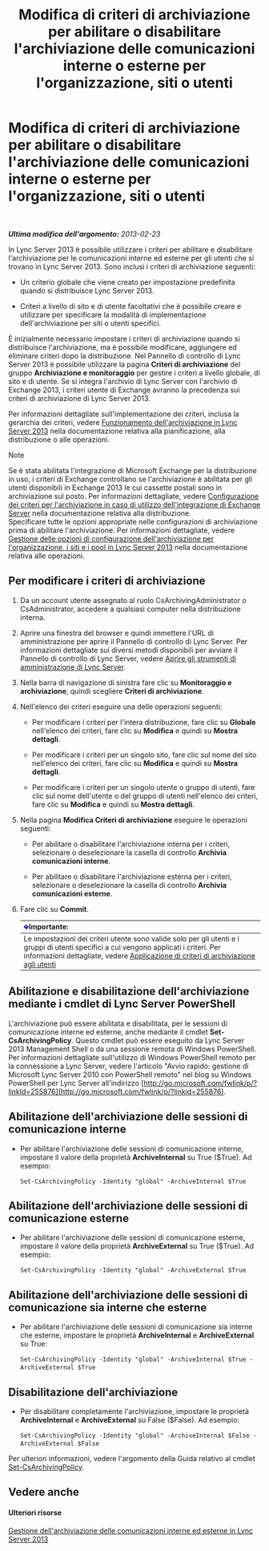 ﻿---
title: Modifica di criteri di archiviazione per abilitare o disabilitare l'archiviazione delle comunicazioni interne o esterne per l'organizzazione, siti o utenti
TOCTitle: Modifica di criteri di archiviazione per abilitare o disabilitare l'archiviazione delle comunicazioni interne o esterne per l'organizzazione, siti o utenti
ms:assetid: b85dc3fb-8ebd-4e3c-ac90-fc79270ac867
ms:mtpsurl: https://technet.microsoft.com/it-it/library/Gg182576(v=OCS.15)
ms:contentKeyID: 49301769
ms.date: 08/24/2015
mtps_version: v=OCS.15
ms.translationtype: HT
---

# Modifica di criteri di archiviazione per abilitare o disabilitare l'archiviazione delle comunicazioni interne o esterne per l'organizzazione, siti o utenti

 

_**Ultima modifica dell'argomento:** 2013-02-23_

In Lync Server 2013 è possibile utilizzare i criteri per abilitare e disabilitare l'archiviazione per le comunicazioni interne ed esterne per gli utenti che si trovano in Lync Server 2013. Sono inclusi i criteri di archiviazione seguenti:

  - Un criterio globale che viene creato per impostazione predefinita quando si distribuisce Lync Server 2013.

  - Criteri a livello di sito e di utente facoltativi che è possibile creare e utilizzare per specificare la modalità di implementazione dell'archiviazione per siti o utenti specifici.

È inizialmente necessario impostare i criteri di archiviazione quando si distribuisce l'archiviazione, ma è possibile modificare, aggiungere ed eliminare criteri dopo la distribuzione. Nel Pannello di controllo di Lync Server 2013 è possibile utilizzare la pagina **Criteri di archiviazione** del gruppo **Archiviazione e monitoraggio** per gestire i criteri a livello globale, di sito e di utente. Se si integra l'archivio di Lync Server con l'archivio di Exchange 2013, i criteri utente di Exchange avranno la precedenza sui criteri di archiviazione di Lync Server 2013.

Per informazioni dettagliate sull'implementazione dei criteri, inclusa la gerarchia dei criteri, vedere [Funzionamento dell'archiviazione in Lync Server 2013](lync-server-2013-how-archiving-works.md) nella documentazione relativa alla pianificazione, alla distribuzione o alle operazioni.


> [!NOTE]
> Se è stata abilitata l'integrazione di Microsoft Exchange per la distribuzione in uso, i criteri di Exchange controllano se l'archiviazione è abilitata per gli utenti disponibili in Exchange 2013 le cui cassette postali sono in archiviazione sul posto. Per informazioni dettagliate, vedere <A href="lync-server-2013-setting-up-policies-for-archiving-when-using-exchange-server-integration.md">Configurazione dei criteri per l'archiviazione in caso di utilizzo dell'integrazione di Exchange Server</A> nella documentazione relativa alla distribuzione.<BR>Specificare tutte le opzioni appropriate nelle configurazioni di archiviazione prima di abilitare l'archiviazione. Per informazioni dettagliate, vedere <A href="lync-server-2013-managing-archiving-configuration-options-for-your-organization-sites-and-pools.md">Gestione delle opzioni di configurazione dell'archiviazione per l'organizzazione, i siti e i pool in Lync Server 2013</A> nella documentazione relativa alle operazioni.



## Per modificare i criteri di archiviazione

1.  Da un account utente assegnato al ruolo CsArchivingAdministrator o CsAdministrator, accedere a qualsiasi computer nella distribuzione interna.

2.  Aprire una finestra del browser e quindi immettere l'URL di amministrazione per aprire il Pannello di controllo di Lync Server. Per informazioni dettagliate sui diversi metodi disponibili per avviare il Pannello di controllo di Lync Server, vedere [Aprire gli strumenti di amministrazione di Lync Server](lync-server-2013-open-lync-server-administrative-tools.md).

3.  Nella barra di navigazione di sinistra fare clic su **Monitoraggio e archiviazione**, quindi scegliere **Criteri di archiviazione**.

4.  Nell'elenco dei criteri eseguire una delle operazioni seguenti:
    
      - Per modificare i criteri per l'intera distribuzione, fare clic su **Globale** nell'elenco dei criteri, fare clic su **Modifica** e quindi su **Mostra dettagli**.
    
      - Per modificare i criteri per un singolo sito, fare clic sul nome del sito nell'elenco dei criteri, fare clic su **Modifica** e quindi su **Mostra dettagli**.
    
      - Per modificare i criteri per un singolo utente o gruppo di utenti, fare clic sul nome dell'utente o del gruppo di utenti nell'elenco dei criteri, fare clic su **Modifica** e quindi su **Mostra dettagli**.

5.  Nella pagina **Modifica Criteri di archiviazione** eseguire le operazioni seguenti:
    
      - Per abilitare o disabilitare l'archiviazione interna per i criteri, selezionare o deselezionare la casella di controllo **Archivia comunicazioni interne**.
    
      - Per abilitare o disabilitare l'archiviazione esterna per i criteri, selezionare o deselezionare la casella di controllo **Archivia comunicazioni esterne**.

6.  Fare clic su **Commit**.
    
    <table>
    <thead>
    <tr class="header">
    <th><img src="images/Gg412908.important(OCS.15).gif" title="important" alt="important" />Importante:</th>
    </tr>
    </thead>
    <tbody>
    <tr class="odd">
    <td>Le impostazioni dei criteri utente sono valide solo per gli utenti e i gruppi di utenti specifici a cui vengono applicati i criteri. Per informazioni dettagliate, vedere <a href="lync-server-2013-applying-an-archiving-policy-to-users.md">Applicazione di criteri di archiviazione agli utenti</a></td>
    </tr>
    </tbody>
    </table>


## Abilitazione e disabilitazione dell'archiviazione mediante i cmdlet di Lync Server PowerShell

L'archiviazione può essere abilitata e disabilitata, per le sessioni di comunicazione interne ed esterne, anche mediante il cmdlet **Set-CsArchivingPolicy**. Questo cmdlet può essere eseguito da Lync Server 2013 Management Shell o da una sessione remota di Windows PowerShell. Per informazioni dettagliate sull'utilizzo di Windows PowerShell remoto per la connessione a Lync Server, vedere l'articolo "Avvio rapido: gestione di Microsoft Lync Server 2010 con PowerShell remoto" nel blog su Windows PowerShell per Lync Server all'indirizzo [http://go.microsoft.com/fwlink/p/?linkId=255876](http://go.microsoft.com/fwlink/p/?linkid=255876).

## Abilitazione dell'archiviazione delle sessioni di comunicazione interne

  - Per abilitare l'archiviazione delle sessioni di comunicazione interne, impostare il valore della proprietà **ArchiveInternal** su True ($True). Ad esempio:
    
        Set-CsArchivingPolicy -Identity "global" -ArchiveInternal $True

## Abilitazione dell'archiviazione delle sessioni di comunicazione esterne

  - Per abilitare l'archiviazione delle sessioni di comunicazione esterne, impostare il valore della proprietà **ArchiveExternal** su True ($True). Ad esempio:
    
        Set-CsArchivingPolicy -Identity "global" -ArchiveExternal $True

## Abilitazione dell'archiviazione delle sessioni di comunicazione sia interne che esterne

  - Per abilitare l'archiviazione delle sessioni di comunicazione sia interne che esterne, impostare le proprietà **ArchiveInternal** e **ArchiveExternal** su True:
    
        Set-CsArchivingPolicy -Identity "global" -ArchiveInternal $True -ArchiveExternal $True

## Disabilitazione dell'archiviazione

  - Per disabilitare completamente l'archiviazione, impostare le proprietà **ArchiveInternal** e **ArchiveExternal** su False ($False). Ad esempio:
    
        Set-CsArchivingPolicy -Identity "global" -ArchiveInternal $False -ArchiveExternal $False

Per ulteriori informazioni, vedere l'argomento della Guida relativo al cmdlet [Set-CsArchivingPolicy](set-csarchivingpolicy.md).

## Vedere anche

#### Ulteriori risorse

[Gestione dell'archiviazione delle comunicazioni interne ed esterne in Lync Server 2013](lync-server-2013-managing-the-archiving-of-internal-and-external-communications.md)

